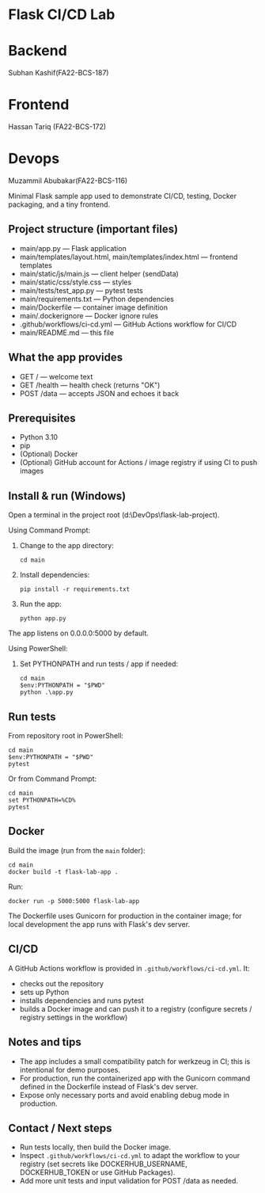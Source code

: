 # Flask CI/CD Lab

# Backend
Subhan Kashif(FA22-BCS-187)
# Frontend
Hassan Tariq (FA22-BCS-172)
# Devops
Muzammil Abubakar(FA22-BCS-116)

Minimal Flask sample app used to demonstrate CI/CD, testing, Docker packaging, and a tiny frontend.

## Project structure (important files)
- main/app.py — Flask application
- main/templates/layout.html, main/templates/index.html — frontend templates
- main/static/js/main.js — client helper (sendData)
- main/static/css/style.css — styles
- main/tests/test_app.py — pytest tests
- main/requirements.txt — Python dependencies
- main/Dockerfile — container image definition
- main/.dockerignore — Docker ignore rules
- .github/workflows/ci-cd.yml — GitHub Actions workflow for CI/CD
- main/README.md — this file

## What the app provides
- GET / — welcome text
- GET /health — health check (returns "OK")
- POST /data — accepts JSON and echoes it back

## Prerequisites
- Python 3.10
- pip
- (Optional) Docker
- (Optional) GitHub account for Actions / image registry if using CI to push images

## Install & run (Windows)
Open a terminal in the project root (d:\DevOps\flask-lab-project).

Using Command Prompt:
1. Change to the app directory:
   ```
   cd main
   ```
2. Install dependencies:
   ```
   pip install -r requirements.txt
   ```
3. Run the app:
   ```
   python app.py
   ```
The app listens on 0.0.0.0:5000 by default.

Using PowerShell:
1. Set PYTHONPATH and run tests / app if needed:
   ```
   cd main
   $env:PYTHONPATH = "$PWD"
   python .\app.py
   ```

## Run tests
From repository root in PowerShell:
```
cd main
$env:PYTHONPATH = "$PWD"
pytest
```
Or from Command Prompt:
```
cd main
set PYTHONPATH=%CD%
pytest
```

## Docker
Build the image (run from the `main` folder):
```
cd main
docker build -t flask-lab-app .
```
Run:
```
docker run -p 5000:5000 flask-lab-app
```

The Dockerfile uses Gunicorn for production in the container image; for local development the app runs with Flask's dev server.

## CI/CD
A GitHub Actions workflow is provided in `.github/workflows/ci-cd.yml`. It:
- checks out the repository
- sets up Python
- installs dependencies and runs pytest
- builds a Docker image and can push it to a registry (configure secrets / registry settings in the workflow)

## Notes and tips
- The app includes a small compatibility patch for werkzeug in CI; this is intentional for demo purposes.
- For production, run the containerized app with the Gunicorn command defined in the Dockerfile instead of Flask's dev server.
- Expose only necessary ports and avoid enabling debug mode in production.

## Contact / Next steps
- Run tests locally, then build the Docker image.
- Inspect `.github/workflows/ci-cd.yml` to adapt the workflow to your registry (set secrets like DOCKERHUB_USERNAME, DOCKERHUB_TOKEN or use GitHub Packages).
- Add more unit tests and input validation for POST /data as needed.